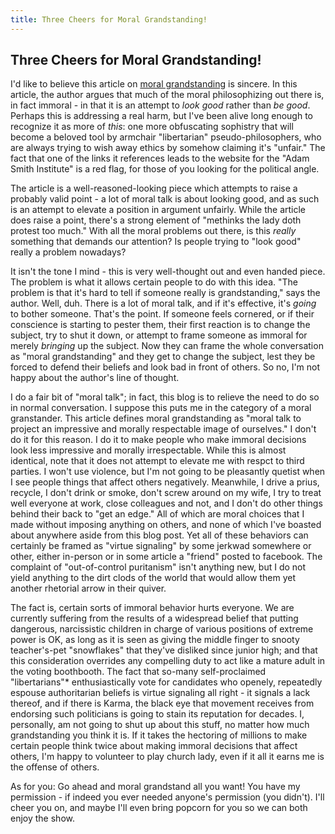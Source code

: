 ```yaml
---
title: Three Cheers for Moral Grandstanding!
---
```


## Three Cheers for Moral Grandstanding!

I'd like to believe this article on [moral
grandstanding](https://aeon.co/ideas/moral-grandstanding-theres-a-lot-of-it-about-all-of-it-bad)
is sincere. In this article, the author argues that much of the moral
philosophizing out there is, in fact immoral - in that it is an
attempt to _look good_ rather than _be good_. Perhaps this is
addressing a real harm, but I've been alive long enough to recognize
it as more of _this_: one more obfuscating sophistry that will become
a beloved tool by armchair "libertarian" pseudo-philosophers, who are
always trying to wish away ethics by somehow claiming it's "unfair."
The fact that one of the links it references leads to the website for
the "Adam Smith Institute" is a red flag, for those of you looking for
the political angle.

The article is a well-reasoned-looking piece which attempts to raise a
probably valid point - a lot of moral talk is about looking good, and
as such is an attempt to elevate a position in argument unfairly.
While the article does raise a point, there's a strong
element of "methinks the lady doth protest too much." With all the
moral problems out there, is this _really_ something that demands our
attention? Is people trying to "look good" really a problem nowadays?

It isn't the tone I mind - this is very well-thought out and even
handed piece. The problem is what it allows certain people to do with
this idea. "The problem is that it's hard to tell if someone really is
grandstanding," says the author. Well, duh. There is a lot of moral
talk, and if it's effective, it's _going_ to bother someone. That's
the point. If someone feels cornered, or if their conscience is
starting to pester them, their first reaction is to change the
subject, try to shut it down, or attempt to frame someone as immoral
for merely _bringing_ up the subject. Now they can frame the whole
conversation as "moral grandstanding" and they get to change the
subject, lest they be forced to defend their beliefs and look bad in
front of others. So no, I'm not happy about the author's line of
thought.

I do a fair bit of "moral talk"; in fact, this blog is to relieve the
need to do so in normal conversation. I suppose this puts me in the
category of a moral granstander. This article defines moral
grandstanding as "moral talk to project an impressive and morally
respectable image of ourselves." I don't do it for this reason. I do
it to make people who make immoral decisions look less impressive and
morally irrespectable. While this is almost identical, note that it
does not attempt to elevate me with respct to third parties. I won't
use violence, but I'm not going to be pleasantly quetist when I see
people things that affect others negatively.  Meanwhile, I drive a
prius, recycle, I don't drink or smoke, don't screw around on my wife,
I try to treat well everyone at work, close colleagues and not, and I
don't do other things behind their back to "get an edge."  All of
which are moral choices that I made without imposing anything on
others, and none of which I've boasted about anywhere aside from this
blog post. Yet all of these behaviors can certainly be framed as
"virtue signaling" by some jerkwad somewhere or other, either
in-person or in some article a "friend" posted to facebook. The
complaint of "out-of-control puritanism" isn't anything new, but I do
not yield anything to the dirt clods of the world that would allow
them yet another rhetorial arrow in their quiver.

The fact is, certain sorts of immoral behavior hurts everyone. We are
currently suffering from the results of a widespread belief that
putting dangerous, narcissistic children in charge of various
positions of extreme power is OK, as long as it is seen as giving the
middle finger to snooty teacher's-pet "snowflakes" that they've
disliked since junior high; and that this consideration overrides any
compelling duty to act like a mature adult in the voting
boothbooth. The fact that so-many self-proclaimed "libertarians"*
enthusiastically vote for candidates who openely, repeatedly espouse
authoritarian beliefs is virtue signaling all right - it signals a
lack thereof, and if there is Karma, the black eye that movement
receives from endorsing such politicians is going to stain its
reputation for decades. I, personally, am not going to shut up about
this stuff, no matter how much grandstanding you think it is. If it
takes the hectoring of millions to make certain people think twice
about making immoral decisions that affect others, I'm happy to
volunteer to play church lady, even if it all it earns me is the
offense of others.

As for you: Go ahead and moral grandstand all you want! You have my
permission - if indeed you ever needed anyone's permission (you
didn't). I'll cheer you on, and maybe I'll even bring popcorn for you
so we can both enjoy the show.
